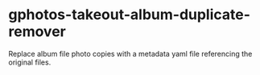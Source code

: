 # gphotos-takeout-album-duplicate-remover
Replace album file photo copies with a metadata yaml file referencing the original files.

